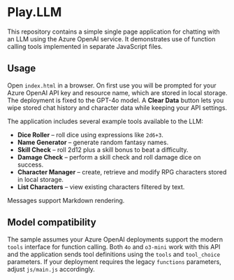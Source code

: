 # Play.LLM

This repository contains a simple single page application for chatting with an LLM using the Azure OpenAI service. It demonstrates use of function calling tools implemented in separate JavaScript files.

## Usage

Open `index.html` in a browser. On first use you will be prompted for your Azure OpenAI API key and resource name, which are stored in local storage. The deployment is fixed to the GPT-4o model. A **Clear Data** button lets you wipe stored chat history and character data while keeping your API settings.

The application includes several example tools available to the LLM:

- **Dice Roller** – roll dice using expressions like `2d6+3`.
- **Name Generator** – generate random fantasy names.
- **Skill Check** – roll 2d12 plus a skill bonus to beat a difficulty.
- **Damage Check** – perform a skill check and roll damage dice on success.
- **Character Manager** – create, retrieve and modify RPG characters stored in local storage.
- **List Characters** – view existing characters filtered by text.

Messages support Markdown rendering.

## Model compatibility

The sample assumes your Azure OpenAI deployments support the modern `tools`
interface for function calling. Both `4o` and `o3-mini` work with this API and
the application sends tool definitions using the `tools` and `tool_choice`
parameters. If your deployment requires the legacy `functions` parameters,
adjust `js/main.js` accordingly.
